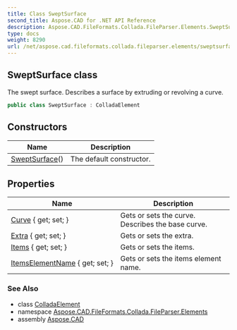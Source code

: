 ```yaml
---
title: Class SweptSurface
second_title: Aspose.CAD for .NET API Reference
description: Aspose.CAD.FileFormats.Collada.FileParser.Elements.SweptSurface class. The swept surface. Describes a surface by extruding or revolving a curve
type: docs
weight: 8290
url: /net/aspose.cad.fileformats.collada.fileparser.elements/sweptsurface/
---
```

## SweptSurface class

The swept surface. Describes a surface by extruding or revolving a curve.

```csharp
public class SweptSurface : ColladaElement
```

## Constructors

| Name | Description |
| --- | --- |
| [SweptSurface](sweptsurface/)() | The default constructor. |

## Properties

| Name | Description |
| --- | --- |
| [Curve](../../aspose.cad.fileformats.collada.fileparser.elements/sweptsurface/curve/) { get; set; } | Gets or sets the curve. Describes the base curve. |
| [Extra](../../aspose.cad.fileformats.collada.fileparser.elements/sweptsurface/extra/) { get; set; } | Gets or sets the extra. |
| [Items](../../aspose.cad.fileformats.collada.fileparser.elements/sweptsurface/items/) { get; set; } | Gets or sets the items. |
| [ItemsElementName](../../aspose.cad.fileformats.collada.fileparser.elements/sweptsurface/itemselementname/) { get; set; } | Gets or sets the items element name. |

### See Also

* class [ColladaElement](../colladaelement/)
* namespace [Aspose.CAD.FileFormats.Collada.FileParser.Elements](../../aspose.cad.fileformats.collada.fileparser.elements/)
* assembly [Aspose.CAD](../../)


